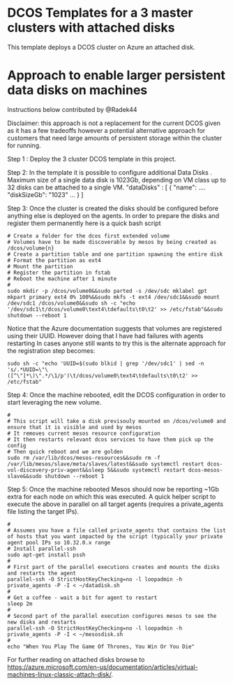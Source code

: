 # DCOS Templates for a 3 master clusters with attached disks

This template deploys a DCOS cluster on Azure an attached disk.

# Approach to enable larger persistent data disks on machines

Instructions below contributed by @Radek44

Disclaimer: this approach is not a replacement for the current DCOS given as it has a few tradeoffs however a potential alternative approach for customers that need large amounts of persistent storage within the cluster for running.

Step 1 : Deploy the 3 cluster DCOS template in this project.

Step 2: In the template it is possible to configure additional Data Disks . Maximum size of a single data disk is 1023Gb, depending on VM class up to 32 disks can be attached to a single VM.
"dataDisks" : [
     {
          "name": ....
           "diskSizeGb": "1023" ...
     }
]

Step 3: Once the cluster is created the disks should be configured before anything else is deployed on the agents.
In order to prepare the disks and register them permanently here is a quick bash script
```#!/bin/bash
# Create a folder for the dcos first extended volume
# Volumes have to be made discoverable by mesos by being created as /dcos/volume{n}
# Create a partition table and one partition spawning the entire disk
# Format the partition as ext4
# Mount the partition
# Register the partition in fstab
# Reboot the machine after 1 minute
#
sudo mkdir -p /dcos/volume0&&sudo parted -s /dev/sdc mklabel gpt mkpart primary ext4 0% 100%&&sudo mkfs -t ext4 /dev/sdc1&&sudo mount /dev/sdc1 /dcos/volume0&&sudo sh -c "echo '/dev/sdc1\t/dcos/volume0\text4\tdefaults\t0\t2' >> /etc/fstab"&&sudo shutdown --reboot 1
```
Notice that the Azure documentation suggests that volumes are registered using their UUID. However doing that I have had failures with agents restarting
In cases anyone still wants to try this is the alternate approach for the registration step becomes:
```
sudo sh -c "echo 'UUID=$(sudo blkid | grep '/dev/sdc1' | sed -n 's/.*UUID=\"\([^\"]*\)\".*/\1/p')\t/dcos/volume0\text4\tdefaults\t0\t2' >> /etc/fstab"
```
Step 4: Once the machine rebooted, edit the DCOS configuration in order to start leveraging the new volume.
```#!/bin/bash
#
# This script will take a disk previsouly mounted on /dcos/volume0 and ensure that it is visible and used by mesos
# It removes current mesos resource configuration
# It then restarts relevant dcos services to have them pick up the config
# Then quick reboot and we are golden
sudo rm /var/lib/dcos/mesos-resources&&sudo rm -f /var/lib/mesos/slave/meta/slaves/latest&&sudo systemctl restart dcos-vol-discovery-priv-agent&&sleep 5&&sudo systemctl restart dcos-mesos-slave&&sudo shutdown --reboot 1
```
Step 5: Once the machine rebooted Mesos should now be reporting ~1Gb extra for each node on which this was executed.
A quick helper script to execute the above in parallel on all target agents (requires a private_agents file listing the target IPs).
```#!/bin/bash
#
# Assumes you have a file called private_agents that contains the list of hosts that you want impacted by the script (typically your private agent pool IPs so 10.32.0.x range
# Install parallel-ssh
sudo apt-get install pssh
#
# First part of the parallel executions creates and mounts the disks and restarts the agent
parallel-ssh -O StrictHostKeyChecking=no -l loopadmin -h private_agents -P -I < ~/datadisk.sh
#
# Get a coffee - wait a bit for agent to restart
sleep 2m
#
# Second part of the parallel execution configures mesos to see the new disks and restarts
parallel-ssh -O StrictHostKeyChecking=no -l loopadmin -h private_agents -P -I < ~/mesosdisk.sh
#
echo "When You Play The Game Of Thrones, You Win Or You Die"
```

For further reading on attached disks browse to https://azure.microsoft.com/en-us/documentation/articles/virtual-machines-linux-classic-attach-disk/.
